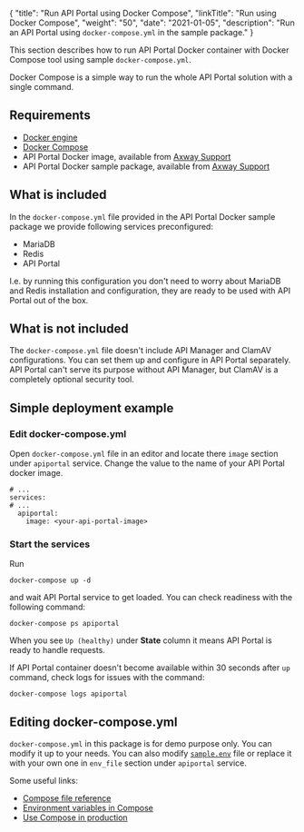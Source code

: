 {
  "title": "Run API Portal using Docker Compose",
  "linkTitle": "Run using Docker Compose",
  "weight": "50",
  "date": "2021-01-05",
  "description": "Run an API Portal using `docker-compose.yml` in the sample package."
}

This section describes how to run API Portal Docker container with Docker Compose tool using sample `docker-compose.yml`.

Docker Compose is a simple way to run the whole API Portal solution with a single command.

## Requirements

* [Docker engine](https://docs.docker.com/engine/)
* [Docker Compose](https://docs.docker.com/compose/)
* API Portal Docker image, available from [Axway Support](https://support.axway.com)
* API Portal Docker sample package, available from [Axway Support](https://support.axway.com)

## What is included

In the `docker-compose.yml` file provided in the API Portal Docker sample package we provide following services preconfigured:

* MariaDB
* Redis
* API Portal

I.e. by running this configuration you don't need to worry about MariaDB and Redis installation and configuration, they are ready to be used with API Portal out of the box.

## What is not included

The `docker-compose.yml` file doesn't include API Manager and ClamAV configurations. You can set them up and configure in API Portal separately. API Portal can't serve its purpose without API Manager, but ClamAV is a completely optional security tool.

## Simple deployment example

### Edit docker-compose.yml

Open `docker-compose.yml` file in an editor and locate there `image` section under `apiportal` service. Change the value to the name of your API Portal docker image.

```
# ...
services:
# ...
  apiportal:
    image: <your-api-portal-image>
```

### Start the services

Run

```
docker-compose up -d
```

and wait API Portal service to get loaded. You can check readiness with the following command:

```
docker-compose ps apiportal
```

When you see `Up (healthy)` under **State** column it means API Portal is ready to handle requests.

If API Portal container doesn't become available within 30 seconds after `up` command, check logs for issues with the command:

```
docker-compose logs apiportal
```

## Editing docker-compose.yml

`docker-compose.yml` in this package is for demo purpose only. You can modify it up to your needs. You can also modify [`sample.env`](sample.env) file or replace it with your own one in `env_file` section under `apiportal` service.

Some useful links:

* [Compose file reference](https://docs.docker.com/compose/compose-file/)
* [Environment variables in Compose](https://docs.docker.com/compose/environment-variables/)
* [Use Compose in production](https://docs.docker.com/compose/production/)

